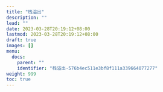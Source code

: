 ```yaml
---
title: "栈溢出"
description: ""
lead: ""
date: 2023-03-28T20:19:12+08:00
lastmod: 2023-03-28T20:19:12+08:00
draft: true
images: []
menu:
  docs:
    parent: ""
    identifier: "栈溢出-576b4ec511e3bf8f111a339664077277"
weight: 999
toc: true
---
```

